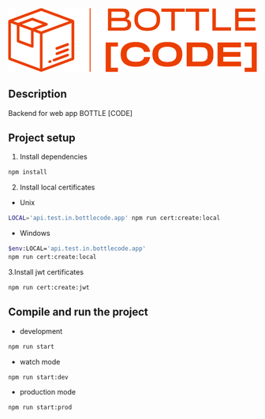 <p align="center">
  <a href="https://github.com/thevladbog/cider-code-backend" target="blank"><img src="./public/img/BOTTLE-CODE-LOGO.png" width="600" alt="BOTTLE [CODE] Logo" /></a>
</p>

## Description

Backend for web app BOTTLE [CODE]

## Project setup

1. Install dependencies

```sh
npm install
```

2. Install local certificates

- Unix

```sh
LOCAL='api.test.in.bottlecode.app' npm run cert:create:local
```

- Windows

```sh
$env:LOCAL='api.test.in.bottlecode.app'
npm run cert:create:local
```

3.Install jwt certificates

```sh
npm run cert:create:jwt
```

## Compile and run the project

- development

```sh
npm run start
```

- watch mode

```sh
npm run start:dev
```

- production mode

```sh
npm run start:prod
```

